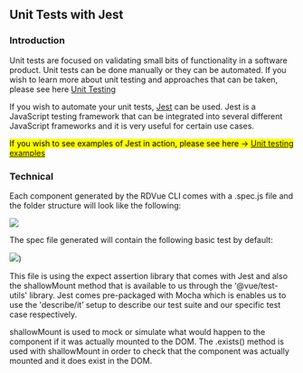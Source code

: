 Unit Tests with Jest
--------------------------------------

### Introduction

Unit tests are focused on validating small bits of functionality in a software product. Unit tests can be done manually or they can be automated. If you wish to learn more about unit testing and approaches that can be taken, please see here [Unit Testing](https://realdecoy.atlassian.net/wiki/spaces/QPA/pages/732364878/Unit+Testing)

If you wish to automate your unit tests, [Jest](https://jestjs.io/) can be used. Jest is a JavaScript testing framework that can be integrated into several different JavaScript frameworks and it is very useful for certain use cases.

<mark>If you wish to see examples of Jest in action, please see here → [Unit testing examples](https://realdecoy.atlassian.net/wiki/spaces/QPA/pages/1175650344/Unit+Testing+with+Jest)</mark>

### Technical

Each component generated by the RDVue CLI comes with a <component-name>.spec.js file and the folder structure will look like the following:

<image src="../images/unitTest1.png">

The spec file generated will contain the following basic test by default:

<image src="../images/unitTest2.png">)

This file is using the expect assertion library that comes with Jest and also the shallowMount method that is available to us through the ‘@vue/test-utils' library. Jest comes pre-packaged with Mocha which is enables us to use the 'describe/it’ setup to describe our test suite and our specific test case respectively.

shallowMount is used to mock or simulate what would happen to the component if it was actually mounted to the DOM. The .exists() method is used with shallowMount in order to check that the component was actually mounted and it does exist in the DOM.
